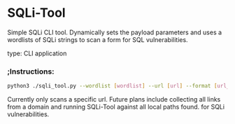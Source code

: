 <style>
  #1{
    text-decoration:italic;
  }
  #2{
    text-decoration:italic;
    font-size:12pt;
</style>


<h1>SQLi-Tool</h1>
Simple SQLi CLI tool. Dynamically sets the payload parameters and uses a wordlists of SQLi strings to scan a form for SQL vulnerabilities.

<p id=1;>type: CLI application</p>

<h3 id="instructions">;Instructions:</h3>

```sh
python3 ./sqli_tool.py --wordlist [wordlist] --url [url] --format [url_encoded/json] --timeout [integer] --sleep [float]
```

<p id=2;>Currently only scans a specific url. Future plans include collecting all links from a domain and running SQLi-Tool against all local paths found. for SQLi vulnerabilities.</p>
